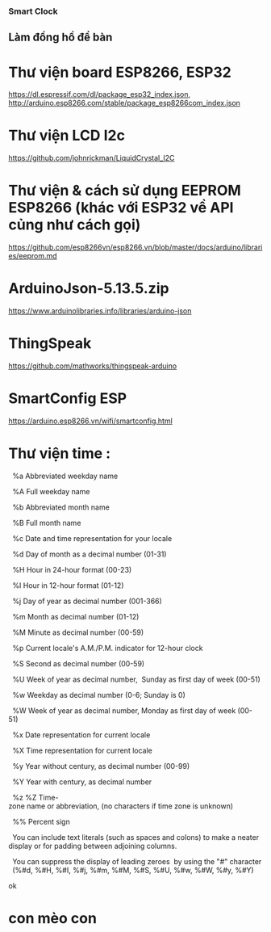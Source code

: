 ### Smart Clock
## Làm đồng hồ để bàn

# Thư viện board ESP8266, ESP32

https://dl.espressif.com/dl/package_esp32_index.json, http://arduino.esp8266.com/stable/package_esp8266com_index.json

# Thư viện LCD I2c

https://github.com/johnrickman/LiquidCrystal_I2C

# Thư viện & cách sử dụng EEPROM ESP8266 (khác với ESP32 về API củng như cách gọi)

https://github.com/esp8266vn/esp8266.vn/blob/master/docs/arduino/libraries/eeprom.md

# ArduinoJson-5.13.5.zip

https://www.arduinolibraries.info/libraries/arduino-json

# ThingSpeak

https://github.com/mathworks/thingspeak-arduino

# SmartConfig ESP

https://arduino.esp8266.vn/wifi/smartconfig.html


# Thư viện time : 

  %a Abbreviated weekday name 

  %A Full weekday name 

  %b Abbreviated month name 

  %B Full month name 

  %c Date and time representation for your locale 

  %d Day of month as a decimal number (01-31) 

  %H Hour in 24-hour format (00-23) 

  %I Hour in 12-hour format (01-12) 

  %j Day of year as decimal number (001-366) 

  %m Month as decimal number (01-12) 

  %M Minute as decimal number (00-59) 

  %p Current locale's A.M./P.M. indicator for 12-hour clock 

  %S Second as decimal number (00-59) 

  %U Week of year as decimal number,  Sunday as first day of week (00-51) 

  %w Weekday as decimal number (0-6; Sunday is 0) 

  %W Week of year as decimal number, Monday as first day of week (00-51) 

  %x Date representation for current locale 

  %X Time representation for current locale 

  %y Year without century, as decimal number (00-99) 

  %Y Year with century, as decimal number 

  %z %Z Time-zone name or abbreviation, (no characters if time zone is unknown) 

  %% Percent sign 

  You can include text literals (such as spaces and colons) to make a neater display or for padding between adjoining columns. 

  You can suppress the display of leading zeroes  by using the "#" character  (%#d, %#H, %#I, %#j, %#m, %#M, %#S, %#U, %#w, %#W, %#y, %#Y) 

 ok

 con mèo con
=====================
